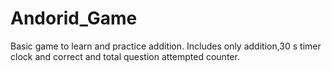 # Andorid_Game

Basic game to learn and practice addition.
Includes only addition,30 s timer clock and correct and total question attempted counter. 
